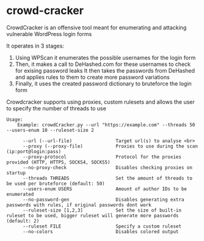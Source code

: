 # crowd-cracker

CrowdCracker is an offensive tool meant for enumerating and attacking vulnerable WordPress login forms

It operates in 3 stages:

1.  Using WPScan it enumerates the possible usernames for the login form
2.  Then, it makes a call to DeHashed.com for these usernames to check for exising password leaks
    It then takes the passwords from DeHashed and applies rules to them to create more password variations
3. Finally, it uses the created password dictionary to bruteforce the login form

Crowdcracker supports using proxies, custom rulesets and allows the user to specify the number of threads to use
```
Usage:  
    Example: crowdCracker.py --url "https://example.com" --threads 50 --users-enum 10 --ruleset-size 2 
    
      --url (--url-file)                Target url(s) to analyse <br>
      --proxy (--proxy-file)            Proxies to use during the scan (ip:port@login:pass)
      --proxy-protocol                  Protocol for the proxies provided (HTTP, HTTPS, SOCKS4, SOCKS5)
      --no-proxy-check                  Disables checking proxies on startup 
      --threads THREADS                 Set the amount of threads to be used per bruteforce (default: 50) 
      --users-enum USERS                Amount of author IDs to be enumerated 
      --no-password-gen                 Disables generating extra passwords with rules, if original passwords dont work 
      --ruleset-size [1,2,3]            Set the size of built-in ruleset to be used, bigger ruleset will generate more passwords (default: 2) 
      --ruleset FILE                    Specify a custom ruleset 
      --no-colors                       Disables colored output 
```
